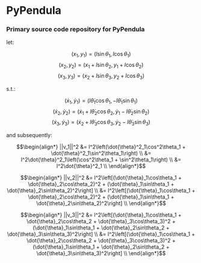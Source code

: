 # PyPendula
### Primary source code repository for PyPendula

let:

$$(x_1, y_1)=(      l\sin\theta_1,       l\cos\theta_1)$$
$$(x_2, y_2)=(x_1 + l\sin\theta_2, y_1 + l\cos\theta_2)$$
$$(x_3, y_3)=(x_2 + l\sin\theta_3, y_2 + l\cos\theta_3)$$

s.t.:

$$(\dot{x}_1, \dot{y}_1)=(            l\dot{\theta}_1\cos\theta_1,           -l\dot{\theta}_1\sin\theta_1)$$
$$(\dot{x}_2, \dot{y}_2)=(\dot{x}_1 + l\dot{\theta}_2\cos\theta_2, \dot{y}_1 -l\dot{\theta}_2\sin\theta_2)$$
$$(\dot{x}_3, \dot{y}_3)=(\dot{x}_2 + l\dot{\theta}_3\cos\theta_3, \dot{y}_2 -l\dot{\theta}_3\sin\theta_3)$$

and subsequently:

$$\begin{align*}
  ||v_1||^2 &= l^2\left(\dot{\theta}^2_1\cos^2\theta_1 + \dot{\theta}^2_1\sin^2\theta_1\right) \\
            &= l^2\dot{\theta}^2_1\left(\cos^2\theta_1 + \sin^2\theta_1\right) \\
            &= l^2\dot{\theta}^2_1 \\
\end{align*}$$

$$\begin{align*}
  ||v_2||^2 &= l^2\left[(\dot{\theta}_1\cos\theta_1 + \dot{\theta}_2\cos\theta_2)^2 + (\dot{\theta}_1\sin\theta_1 + \dot{\theta}_2\sin\theta_2)^2\right] \\
            &= l^2\left[(\dot{\theta}_1\cos\theta_1 + \dot{\theta}_2\cos\theta_2)^2 + (\dot{\theta}_1\sin\theta_1 + \dot{\theta}_2\sin\theta_2)^2\right] \\
\end{align*}$$

$$\begin{align*}
  ||v_3||^2 &= l^2\left[(\dot{\theta}_1\cos\theta_1 + \dot{\theta}_2\cos\theta_2 + \dot{\theta}_3\cos\theta_3)^2 + (\dot{\theta}_1\sin\theta_1 + \dot{\theta}_2\sin\theta_2 + \dot{\theta}_3\sin\theta_3)^2\right] \\
            &= l^2\left[(\dot{\theta}_1\cos\theta_1 + \dot{\theta}_2\cos\theta_2 + \dot{\theta}_3\cos\theta_3)^2 + (\dot{\theta}_1\sin\theta_1 + \dot{\theta}_2\sin\theta_2 + \dot{\theta}_3\sin\theta_3)^2\right] \\
\end{align*}$$
